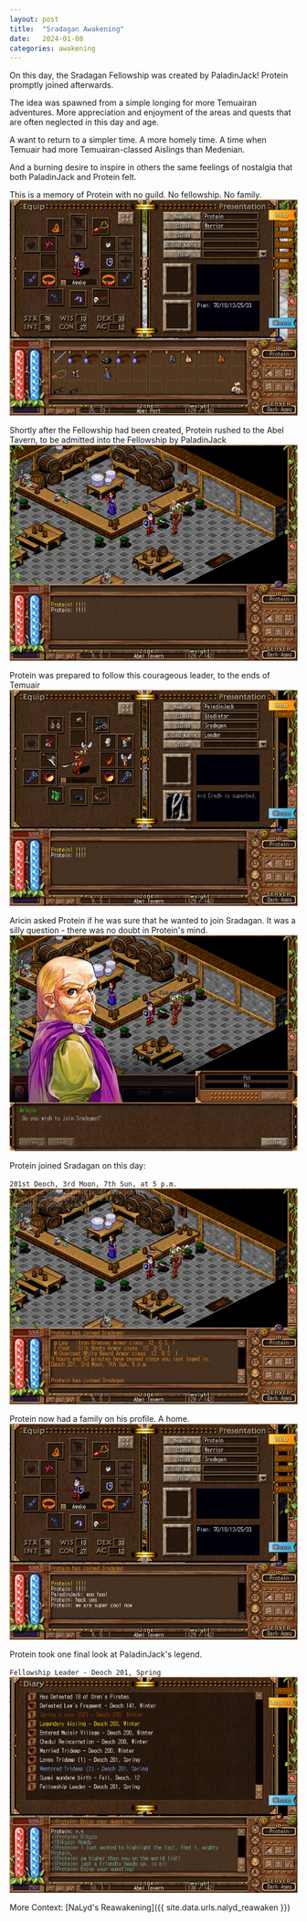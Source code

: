 ```yaml
---
layout: post
title:  "Sradagan Awakening"
date:   2024-01-08
categories: awakening
---
```


On this day, the Sradagan Fellowship was created by PaladinJack! Protein promptly joined afterwards.

The idea was spawned from a simple longing for more Temuairan adventures. More appreciation and enjoyment of the areas and quests that are often neglected in this day and age.

A want to return to a simpler time. A more homely time. A time when Temuair had more Temuairan-classed Aislings than Medenian.

And a burning desire to inspire in others the same feelings of nostalgia that both PaladinJack and Protein felt.

This is a memory of Protein with no guild. No fellowship. No family.
![Protein No Guild](/assets/img/sradagan/protein-no-guild.png)

Shortly after the Fellowship had been created, Protein rushed to the Abel Tavern, to be admitted into the Fellowship by PaladinJack
![Protein Abel Tavern](/assets/img/sradagan/protein-abel-tavern.png)

Protein was prepared to follow this courageous leader, to the ends of Temuair
![PaladinJack Guild Leader](/assets/img/sradagan/paladin-jack-leader.png)

Aricin asked Protein if he was sure that he wanted to join Sradagan. It was a silly question - there was no doubt in Protein's mind.
![Join Sradagan Prompt](/assets/img/sradagan/join-sradagan-prompt.png)

Protein joined Sradagan on this day:

`201st Deoch, 3rd Moon, 7th Sun, at 5 p.m.`
![Protein Join Sradagan](/assets/img/sradagan/protein-join-sradagan.png)

Protein now had a family on his profile. A home.
![Protein Sradagan Profile](/assets/img/sradagan/protein-sradagan-profile.png)

Protein took one final look at PaladinJack's legend.

`Fellowship Leader - Deoch 201, Spring`
![Paladin Jack Legend](/assets/img/sradagan/paladin-jack-legend.png)


More Context: [NaLyd's Reawakening]({{ site.data.urls.nalyd_reawaken }})